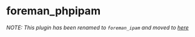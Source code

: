 # foreman_phpipam

*NOTE: This plugin has been renamed to `foreman_ipam` and moved to [here](https://github.com/grizzthedj/foreman_ipam)*

